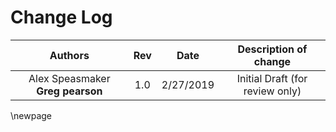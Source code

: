 Change Log
==========

| Authors                         | Rev | Date      | Description of change           |
|:-------------------------------:|:---:|:---------:|:-------------------------------:|
| Alex Speasmaker<b> Greg pearson | 1.0 | 2/27/2019 | Initial Draft (for review only) |



\newpage
